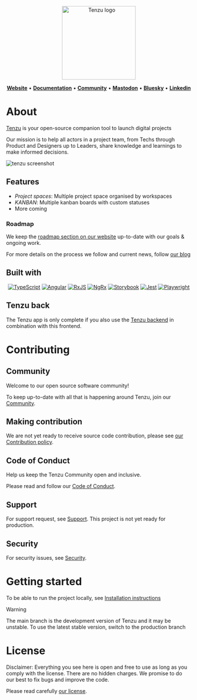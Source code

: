 <div align="center">

<img src="https://tenzu.net/media/images/tenzu_logo_full_animated_ufu8CCw.original.svg" alt="Tenzu logo" width="200" />

<a href="https://tenzu.net"><b>Website</b></a> •
<a href="https://tenzu.net/docs"><b>Documentation</b></a> •
<a href="https://community.tenzu.net/"><b>Community</b></a> •
<a href="https://fosstodon.org/@tenzu"><b>Mastodon</b></a> •
<a href="https://bsky.app/profile/tenzu.app"><b>Bluesky</b></a> •
<a href="https://www.linkedin.com/company/biru-scop-arl/"><b>Linkedin</b></a>

</div>


# About

[Tenzu](https://tenzu.app/) is your open-source companion tool to launch digital projects

Our mission is to help all actors in a project team, from Techs through Product and Designers up to Leaders, 
share knowledge and learnings to make informed decisions.

![tenzu screenshot](https://tenzu.net/media/images/tenzu_demo.original.webp)

## Features
- *Project spaces*: Multiple project space organised by workspaces
- *KANBAN*: Multiple kanban boards with custom statuses
- More coming

### Roadmap

We keep the [roadmap section on our website](https://tenzu.net/#roadmap) up-to-date with our goals & ongoing work.

For more details on the process we follow and current news, follow [our blog](https://tenzu.net/blog)

## Built with

<div align="center">

[![TypeScript][typescript-badge]][typescript-url]
[![Angular][angular-badge]][angular-url]
[![RxJS][rxjs-badge]][rxjs-url]
[![NgRx][ngrx-badge]][ngrx-url]
[![Storybook][storybook-badge]][storybook-url]
[![Jest][jest-badge]][jest-url]
[![Playwright][playwright-badge]][playwright-url]

</div>

## Tenzu back
The Tenzu app is only complete if you also use the [Tenzu backend](https://github.com/BIRU-Scop/tenzu-back/)
in combination with this frontend.

# Contributing

## Community

Welcome to our open source software community!

To keep up-to-date with all that is happening around Tenzu, join our [Community](https://community.tenzu.net/).

## Making contribution

We are not yet ready to receive source code contribution, please see [our Contribution policy](CONTRIBUTING.md).

## Code of Conduct

Help us keep the Tenzu Community open and inclusive.

Please read and follow our [Code of Conduct](CODE_OF_CONDUCT.md).

## Support

For support request, see [Support](SUPPORT.md).
This project is not yet ready for production.

## Security

For security issues, see [Security](SECURITY.md).

# Getting started

To be able to run the project locally, see [Installation instructions](INSTALL.md)

> [!WARNING]
> The main branch is the development version of Tenzu and it may be unstable.
> To use the latest stable version, switch to the production branch


# License

Disclaimer: Everything you see here is open and free to use as long
as you comply with the license. There are no hidden charges.
We promise to do our best to fix bugs and improve the code.

Please read carefully [our license](LICENSE.md).



<!-- MARKDOWN LINKS & IMAGES -->
[typescript-badge]: https://img.shields.io/badge/typescript-007ACC.svg?style=for-the-badge&logo=typescript&logoColor=white
[typescript-url]: https://www.typescriptlang.org/
[angular-badge]: https://img.shields.io/badge/Angular-DD0031.svg?style=for-the-badge&logo=angular&logoColor=white
[angular-url]: https://angular.dev/
[rxjs-badge]: https://img.shields.io/badge/rxjs-B7178C.svg?style=for-the-badge&logo=reactivex&logoColor=white
[rxjs-url]: https://rxjs.dev/
[ngrx-badge]: https://img.shields.io/badge/ngrx-BA2BD2.svg?style=for-the-badge&logo=ngrx&logoColor=white
[ngrx-url]: https://ngrx.io/
[jest-badge]: https://img.shields.io/badge/jest-C21325.svg?style=for-the-badge&logo=jest&logoColor=white
[jest-url]: https://jestjs.io/
[playwright-badge]: https://img.shields.io/badge/playwright-45ba4b.svg?style=for-the-badge&logo=playwright&logoColor=white
[playwright-url]: https://playwright.dev/
[storybook-badge]: https://img.shields.io/badge/storybook-FF4785.svg?style=for-the-badge&logo=storybook&logoColor=white
[storybook-url]: https://storybook.js.org/